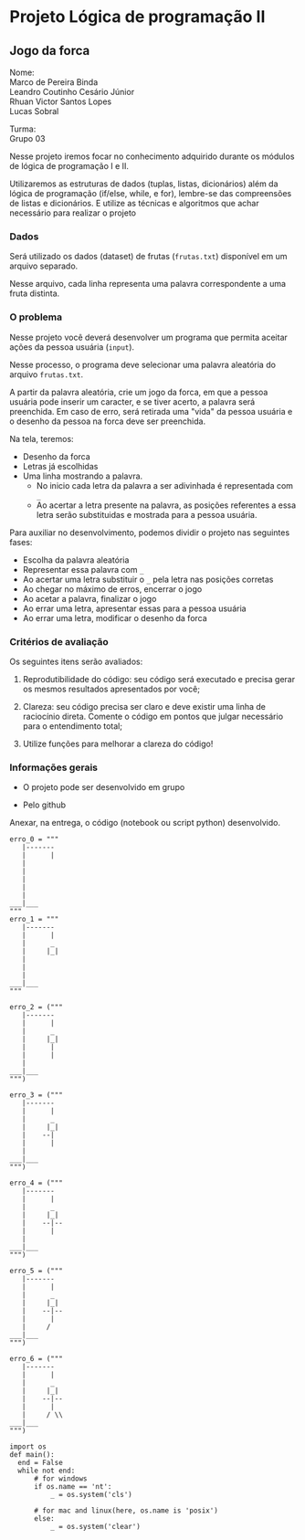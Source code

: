 # Projeto Lógica de programação II

## Jogo da forca

Nome: <br>
Marco de Pereira Binda <br>
Leandro Coutinho Cesário Júnior <br>
Rhuan Victor Santos Lopes <br>
Lucas Sobral <br>

Turma:<br>
Grupo 03


Nesse projeto iremos focar no conhecimento adquirido durante os módulos de lógica de programação I e II.

Utilizaremos as estruturas de dados (tuplas, listas, dicionários) além da lógica de programação (if/else, while, e for), lembre-se das compreensões de listas e dicionários. E utilize as técnicas e algoritmos que achar necessário para realizar o projeto


### Dados

Será utilizado os dados (dataset) de frutas (`frutas.txt`) disponível em um arquivo separado.

Nesse arquivo, cada linha representa uma palavra correspondente a uma fruta distinta.

### O problema

Nesse projeto você deverá desenvolver um programa que permita aceitar ações da pessoa usuária (`input`).

Nesse processo, o programa deve selecionar uma palavra aleatória do arquivo `frutas.txt`.

A partir da palavra aleatória, crie um jogo da forca, em que a pessoa usuária pode inserir um caracter, e se tiver acerto, a palavra será preenchida. Em caso de erro, será retirada uma "vida" da pessoa usuária e o desenho da pessoa na forca deve ser preenchida.

Na tela, teremos:
- Desenho da forca
- Letras já escolhidas
- Uma linha mostrando a palavra.
  - No inicio cada letra da palavra a ser adivinhada é representada com `_`
  - Ao acertar a letra presente na palavra, as posições referentes a essa letra serão substituidas e mostrada para a pessoa usuária.

Para auxiliar no desenvolvimento, podemos dividir o projeto nas seguintes fases:
- Escolha da palavra aleatória
- Representar essa palavra com `_`
- Ao acertar uma letra substituir o `_` pela letra nas posições corretas
- Ao chegar no máximo de erros, encerrar o jogo
- Ao acetar a palavra, finalizar o jogo
- Ao errar uma letra, apresentar essas para a pessoa usuária
- Ao errar uma letra, modificar o desenho da forca

### Critérios de avaliação

Os seguintes itens serão avaliados:

1. Reprodutibilidade do código: seu código será executado e precisa gerar os mesmos resultados apresentados por você;

2. Clareza: seu código precisa ser claro e deve existir uma linha de raciocínio direta. Comente o código em pontos que julgar necessário para o entendimento total;

3. Utilize funções para melhorar a clareza do código!


### Informações gerais

- O projeto pode ser desenvolvido em grupo

- Pelo github

Anexar, na entrega, o código (notebook ou script python) desenvolvido.


```
erro_0 = """
   |-------
   |      |
   |
   |
   |
   |
   |
___|___
"""
erro_1 = """
   |-------
   |      |
   |      _
   |     |_|
   |
   |
   |
___|___
"""

erro_2 = ("""
   |-------
   |      |
   |      _
   |     |_|
   |      |
   |      |
   |
___|___
""")

erro_3 = ("""
   |-------
   |      |
   |      _
   |     |_|
   |    --|
   |      |
   |
___|___
""")

erro_4 = ("""
   |-------
   |      |
   |      _
   |     |_|
   |    --|--
   |      |
   |
___|___
""")

erro_5 = ("""
   |-------
   |      |
   |      _
   |     |_|
   |    --|--
   |      |
   |     /
___|___
""")

erro_6 = ("""
   |-------
   |      |
   |      _
   |     |_|
   |    --|--
   |      |
   |     / \\
___|___
""")
```

```
import os
def main():
  end = False
  while not end:
      # for windows
      if os.name == 'nt':
          _ = os.system('cls')

      # for mac and linux(here, os.name is 'posix')
      else:
          _ = os.system('clear')
```